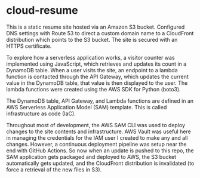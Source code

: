 # cloud-resume

This is a static resume site hosted via an Amazon S3 bucket. Configured DNS settings with Route 53 to direct a custom domain name to a CloudFront distribution which points to the S3 bucket. The site is secured with an HTTPS certificate.

To explore how a serverless application works, a visitor counter was implemented using JavaScript, which retrieves and updates its count in a DynamoDB table. When a user visits the site, an endpoint to a lambda function is contacted through the API Gateway, which updates the current value in the DynamoDB table, that value is then displayed to the user. The lambda functions were created using the AWS SDK for Python (boto3).

The DynamoDB table, API Gateway, and Lambda functions are defined in an AWS Serverless Application Model (SAM) template. This is called infrastructure as code (IaC).

Throughout most of development, the AWS SAM CLI was used to deploy changes to the site contents and infrastructure. AWS Vault was useful here in managing the credentials for the IAM user I created to make any and all changes. However, a continuous deployment pipeline was setup near the end with GitHub Actions. So now when an update is pushed to this repo, the SAM application gets packaged and deployed to AWS, the S3 bucket automatically gets updated, and the CloudFront distribution is invalidated (to force a retrieval of the new files in S3).
